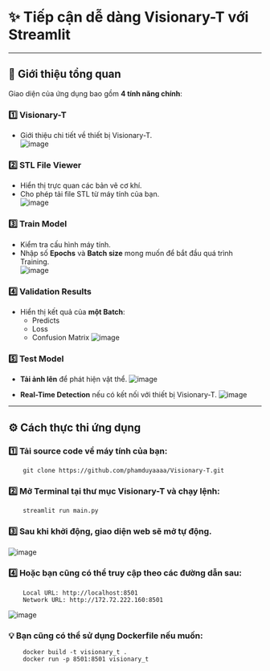# ✨ **Tiếp cận dễ dàng Visionary-T với Streamlit**  
---

## 🌟 **Giới thiệu tổng quan**
Giao diện của ứng dụng bao gồm **4 tính năng chính**:

### 1️⃣ **Visionary-T**  
- Giới thiệu chi tiết về thiết bị Visionary-T.  
![image](https://github.com/user-attachments/assets/32913eb9-32ca-4c32-9e6a-bd3ad76fffce)

### 2️⃣ **STL File Viewer**  
- Hiển thị trực quan các bản vẽ cơ khí.  
- Cho phép tải file STL từ máy tính của bạn.  
![image](https://github.com/user-attachments/assets/fccb2700-d2a2-4ec8-91cf-0991bc73885a)

### 3️⃣ **Train Model**  
- Kiểm tra cấu hình máy tính.  
- Nhập số **Epochs** và **Batch size** mong muốn để bắt đầu quá trình Training.  
![image](https://github.com/user-attachments/assets/8736f898-a3f5-4fd0-8df5-ef3b654e1c5b)

### 4️⃣ **Validation Results**  
- Hiển thị kết quả của **một Batch**:  
  - Predicts 
  - Loss
  - Confusion Matrix
![image](https://github.com/user-attachments/assets/e119f64c-3313-4ff7-87c9-97fbe71c729c)

### 5️⃣ **Test Model**  
- **Tải ảnh lên** để phát hiện vật thể.
![image](https://github.com/user-attachments/assets/0efbde08-f641-49c3-aa06-b56255e07c77)

- **Real-Time Detection** nếu có kết nối với thiết bị Visionary-T.
![image](https://github.com/user-attachments/assets/afb3ca0a-d962-4f8b-894e-722b03def7c1)
---

## ⚙️ **Cách thực thi ứng dụng**  
### 1️⃣ Tải source code về máy tính của bạn:
```
    git clone https://github.com/phamduyaaaa/Visionary-T.git
```
### 2️⃣ Mở **Terminal** tại thư mục Visionary-T và chạy lệnh:  
```
    streamlit run main.py
```
### 3️⃣ Sau khi khởi động, giao diện web sẽ mở tự động.
   ![image](https://github.com/user-attachments/assets/a8c8facb-8623-4691-bedc-4a7776589c5e)
### 4️⃣ Hoặc bạn cũng có thể truy cập theo các đường dẫn sau:
```
    Local URL: http://localhost:8501
    Network URL: http://172.72.222.160:8501
```
![image](https://github.com/user-attachments/assets/7d19fc32-2652-4eff-b38d-5d15ffefdc3f)
### 💡 Bạn cũng có thể sử dụng Dockerfile nếu muốn:
```
    docker build -t visionary_t .  
    docker run -p 8501:8501 visionary_t
```


